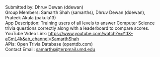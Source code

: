 Submitted by: Dhruv Dewan (ddewan) <br/>
Group Members: Samarth Shah (samarths), Dhruv Dewan (ddewan), Prateek Akula (pakula13) <br/>
App Description: Training users of all levels to answer Computer Science trivia questions correctly along with a leaderboard to compare scores. <br/>
YouTube Video Link: https://www.youtube.com/watch?v=YtIX-aGmL4k&ab_channel=SamarthShah <br/>
APIs: Open Trivia Database (opentdb.com) <br/>
Contact Email:  samarths@terpmail.umd.edu
